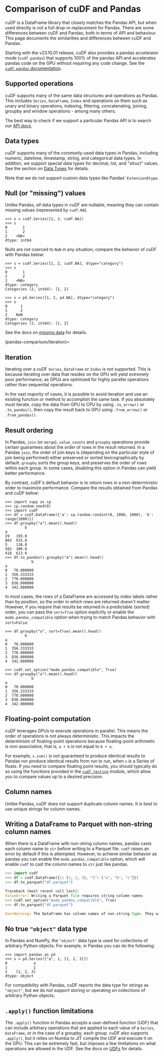 # Comparison of cuDF and Pandas

cuDF is a DataFrame library that closely matches the Pandas API, but
when used directly is *not* a full drop-in replacement for Pandas.  There are some
differences between cuDF and Pandas, both in terms of API and
behaviour.  This page documents the similarities and differences
between cuDF and Pandas.

Starting with the v23.10.01 release, cuDF also provides a pandas
accelerator mode (`cudf.pandas`) that supports 100% of the pandas API
and accelerates pandas code on the GPU without requiring any code
change.  See the [`cudf.pandas` documentation](../cudf_pandas/index).

## Supported operations

cuDF supports many of the same data structures and operations as
Pandas.  This includes `Series`, `DataFrame`, `Index` and
operations on them such as unary and binary operations, indexing,
filtering, concatenating, joining, groupby and window operations -
among many others.

The best way to check if we support a particular Pandas API is to search
our [API docs](/user_guide/api_docs/index).

## Data types

cuDF supports many of the commonly-used data types in Pandas,
including numeric, datetime, timestamp, string, and categorical data
types.  In addition, we support special data types for decimal, list,
and "struct" values.  See the section on [Data Types](data-types) for
details.

Note that we do not support custom data types like Pandas'
`ExtensionDtype`.

## Null (or "missing") values

Unlike Pandas, *all* data types in cuDF are nullable,
meaning they can contain missing values (represented by `cudf.NA`).

```{code} python
>>> s = cudf.Series([1, 2, cudf.NA])
>>> s
0       1
1       2
2    <NA>
dtype: int64
```

Nulls are not coerced to `NaN` in any situation;
compare the behavior of cuDF with Pandas below:

```{code} python
>>> s = cudf.Series([1, 2, cudf.NA], dtype="category")
>>> s
0       1
1       2
2    <NA>
dtype: category
Categories (2, int64): [1, 2]

>>> s = pd.Series([1, 2, pd.NA], dtype="category")
>>> s
0      1
1      2
2    NaN
dtype: category
Categories (2, int64): [1, 2]
```

See the docs on [missing data](missing-data) for details.

(pandas-comparison/iteration)=

## Iteration

Iterating over a cuDF `Series`, `DataFrame` or `Index` is not
supported. This is because iterating over data that resides on the GPU
will yield *extremely* poor performance, as GPUs are optimized for
highly parallel operations rather than sequential operations.

In the vast majority of cases, it is possible to avoid iteration and
use an existing function or method to accomplish the same task. If you
absolutely must iterate, copy the data from GPU to CPU by using
`.to_arrow()` or `.to_pandas()`, then copy the result back to GPU
using `.from_arrow()` or `.from_pandas()`.

## Result ordering

In Pandas, `join` (or `merge`), `value_counts` and `groupby` operations provide
certain guarantees about the order of rows in the result returned.  In a Pandas
`join`, the order of join keys is (depending on the particular style of join
being performed) either preserved or sorted lexicographically by default.
`groupby` sorts the group keys, and preserves the order of rows within each
group. In some cases, disabling this option in Pandas can yield better
performance.

By contrast, cuDF's default behavior is to return rows in a
non-deterministic order to maximize performance.  Compare the results
obtained from Pandas and cuDF below:

```{code} python
>>> import cupy as cp
>>> cp.random.seed(0)
>>> import cudf
>>> df = cudf.DataFrame({'a': cp.random.randint(0, 1000, 1000), 'b': range(1000)})
>>> df.groupby("a").mean().head()
         b
a
29   193.0
803  915.0
5    138.0
583  300.0
418  613.0
>>> df.to_pandas().groupby("a").mean().head()
            b
a
0   70.000000
1  356.333333
2  770.000000
3  838.000000
4  342.000000
```

In most cases, the rows of a DataFrame are accessed by index labels
rather than by position, so the order in which rows are returned
doesn't matter. However, if you require that results be returned in a
predictable (sorted) order, you can pass the `sort=True` option
explicitly or enable the `mode.pandas_compatible` option when trying
to match Pandas behavior with `sort=False`:

```{code} python
>>> df.groupby("a", sort=True).mean().head()
         b
a
0   70.000000
1  356.333333
2  770.000000
3  838.000000
4  342.000000

>>> cudf.set_option("mode.pandas_compatible", True)
>>> df.groupby("a").mean().head()
            b
a
0   70.000000
1  356.333333
2  770.000000
3  838.000000
4  342.000000
```

## Floating-point computation

cuDF leverages GPUs to execute operations in parallel.  This means the
order of operations is not always deterministic.  This impacts the
determinism of floating-point operations because floating-point
arithmetic is non-associative, that is, `a + b` is not equal to `b + a`.

For example, `s.sum()` is not guaranteed to produce identical results
to Pandas nor produce identical results from run to run, when `s` is a
Series of floats.  If you need to compare floating point results, you
should typically do so using the functions provided in the
[`cudf.testing`](/user_guide/api_docs/general_utilities)
module, which allow you to compare values up to a desired precision.

## Column names

Unlike Pandas, cuDF does not support duplicate column names.
It is best to use unique strings for column names.

## Writing a DataFrame to Parquet with non-string column names

When there is a DataFrame with non-string column names, pandas casts each
column name to `str` before writing to a Parquet file. `cudf` raises an
error by default if this is attempted. However, to achieve similar behavior
as pandas you can enable the `mode.pandas_compatible` option, which will
enable `cudf` to cast the column names to `str` just like pandas.

```python
>>> import cudf
>>> df = cudf.DataFrame({1: [1, 2, 3], "1": ["a", "b", "c"]})
>>> df.to_parquet("df.parquet")

Traceback (most recent call last):
ValueError: Writing a Parquet file requires string column names
>>> cudf.set_option("mode.pandas_compatible", True)
>>> df.to_parquet("df.parquet")

UserWarning: The DataFrame has column names of non-string type. They will be converted to strings on write.
```

## No true `"object"` data type

In Pandas and NumPy, the `"object"` data type is used for
collections of arbitrary Python objects.  For example, in Pandas you
can do the following:

```{code} python
>>> import pandas as pd
>>> s = pd.Series(["a", 1, [1, 2, 3]])
0            a
1            1
2    [1, 2, 3]
dtype: object
```

For compatibility with Pandas, cuDF reports the data type for strings
as `"object"`, but we do *not* support storing or operating on
collections of arbitrary Python objects.

## `.apply()` function limitations

The `.apply()` function in Pandas accepts a user-defined function
(UDF) that can include arbitrary operations that are applied to each
value of a `Series`, `DataFrame`, or in the case of a groupby,
each group.  cuDF also supports `.apply()`, but it relies on Numba to
JIT compile the UDF and execute it on the GPU. This can be extremely
fast, but imposes a few limitations on what operations are allowed in
the UDF. See the docs on [UDFs](guide-to-udfs) for details.

